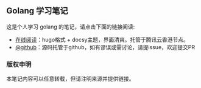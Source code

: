 ## Golang 学习笔记

这是个人学习 golang 的笔记，请点击下面的链接阅读:

- [在线阅读](https://skyao.io/learning-golang/)：hugo格式 + docsy主题，界面清爽。托管于腾讯云香港节点。
- [@github](https://github.com/skyao/learning-golang/)：源码托管于github，如有谬误或需讨论，请提issue，欢迎提交PR

### 版权申明

本笔记内容可以任意转载，但请注明来源并提供链接。

